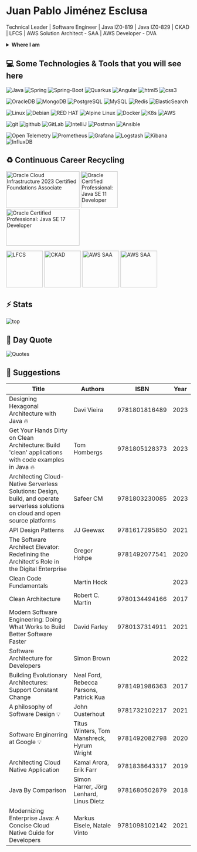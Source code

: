 # Juan Pablo Jiménez Esclusa

Technical Leader | Software Engineer | Java IZ0-819 | Java IZ0-829 | CKAD | LFCS | AWS Solution Architect - SAA | AWS Developer - DVA

<details>
  <br/>
  <summary><b>Where I am</b></summary

  [![LinkedIn](https://img.shields.io/badge/-LinkedIn-0077B5?style=for-the-badge&logo=LinkedIn&logoColor=white)](https://www.linkedin.com/in/jpje1/)
  [![Gmail](https://img.shields.io/badge/-GMAIL-c14438?style=for-the-badge&logo=Gmail&logoColor=white&link=mailto:juan.pablo.jimenez.esclusa@gmail.com)](mailto:juan.pablo.jimenez.esclusa@gmail.com)
  [![Github](https://img.shields.io/badge/-Github-181717?style=for-the-badge&logo=Github&logoColor=white)](https://github.com/JuanPabloJimenezEsclusa)

</details>

## 💻 Some Technologies & Tools that you will see here

![Java](https://img.shields.io/badge/Java-EE0000?style=for-the-badge&logo=openjdk&logoColor=white)
![Spring](https://img.shields.io/badge/Spring-6DB33F?style=for-the-badge&logo=spring&logoColor=white)
![Spring-Boot](https://img.shields.io/badge/Spring%20Boot-35495E?style=for-the-badge&logo=springboot)
![Quarkus](https://img.shields.io/badge/Quarkus-008190?style=for-the-badge&logo=quarkus)
![Angular](https://img.shields.io/badge/Angular-DD0031?style=for-the-badge&logo=angular)
![html5](https://img.shields.io/badge/html5%20-%23E34F26.svg?&style=for-the-badge&logo=html5&logoColor=white)
![css3](https://img.shields.io/badge/css3%20-%231572B6.svg?&style=for-the-badge&logo=css3&logoColor=white)

![OracleDB](https://img.shields.io/badge/-Oracle-red?style=for-the-badge&logo=oracle)
![MongoDB](https://img.shields.io/badge/-MongoDB-black?style=for-the-badge&logo=mongodb)
![PostgreSQL](https://img.shields.io/badge/-PostgreSQL-336791?style=for-the-badge&logo=postgresql&logoColor=white)
![MySQL](https://img.shields.io/badge/-MySQL-black?style=for-the-badge&logo=mysql&logoColor=blue)
![Redis](https://img.shields.io/badge/-Redis-black?style=for-the-badge&logo=Redis)
![ElasticSearch](https://img.shields.io/badge/-ElasticSearch-005571?style=for-the-badge&logo=elasticsearch)

![Linux](https://img.shields.io/badge/Linux-FCC624?style=for-the-badge&logo=linux&logoColor=black)
![Debian](https://img.shields.io/badge/Debian-A81D33?style=for-the-badge&logo=debian&logoColor=white)
![RED HAT](https://img.shields.io/badge/Red%20Hat-EE0000?style=for-the-badge&logo=redhat&logoColor=white)
![Alpine Linux](https://img.shields.io/badge/Alpine_Linux-%230D597F.svg?style=for-the-badge&logo=alpine-linux&logoColor=white)
![Docker](https://img.shields.io/badge/-Docker-black?style=for-the-badge&logo=docker)
![K8s](https://img.shields.io/badge/-Kubernetes-black?style=for-the-badge&logo=kubernetes)
![AWS](https://img.shields.io/badge/AWS-232F3E?style=for-the-badge&logo=amazon-aws)

![git](https://img.shields.io/badge/git%20-%23F05033.svg?&style=for-the-badge&logo=git&logoColor=white)
![github](https://img.shields.io/badge/github%20-%23121011.svg?&style=for-the-badge&logo=github&logoColor=white)
![GitLab](https://img.shields.io/badge/-GitLab-FCA121?style=for-the-badge&logo=gitlab)
![IntelliJ](https://img.shields.io/badge/-IntelliJ-black?style=for-the-badge&logo=jetbrains)
![Postman](https://img.shields.io/badge/Postman-black?style=for-the-badge&logo=postman)
![Ansible](https://img.shields.io/badge/Ansible-black?style=for-the-badge&logo=ansible)

![Open Telemetry](https://img.shields.io/badge/Open%20telemetry-0000FF?style=for-the-badge&logo=opentelemetry)
![Prometheus](https://img.shields.io/badge/Prometheus-gray?style=for-the-badge&logo=prometheus)
![Grafana](https://img.shields.io/badge/Grafana-brown?style=for-the-badge&logo=grafana)
![Logstash](https://img.shields.io/badge/Logstash-3355aa?style=for-the-badge&logo=logstash)
![Kibana](https://img.shields.io/badge/Kibana-aa5571?style=for-the-badge&logo=kibana)
![InfluxDB](https://img.shields.io/badge/InfluxDB-orange?style=for-the-badge&logo=influxdb)

## ♻️ Continuous Career Recycling

<p>

<img src="https://brm-workforce.oracle.com/pdf/certview/images/OCPJSE17.png" loading="lazy" alt="Oracle Cloud Infrastructure 2023 Certified Foundations Associate" width="200" height="100"/>
<img src="https://brm-workforce.oracle.com/pdf/certview/images/OCPJSE11.png" loading="lazy" alt="Oracle Certified Professional: Java SE 11 Developer" id="ember1692" width="100" height="100"/>
<img src="https://brm-workforce.oracle.com/pdf/certview/images/OCIF2023CA.png" loading="lazy" alt="Oracle Certified Professional: Java SE 17 Developer" width="200" height="100"/>
</p>

<p>
<img src="https://images.credly.com/size/100x100/images/1e6611ca-8afe-4ecc-ad4d-305fba52ee7e/1_LFCS-600x600.png" loading="lazy" alt="LFCS" width="100" height="100" />
<img src="https://images.credly.com/size/340x340/images/cc8adc83-1dc6-4d57-8e20-22171247e052/blob" loading="lazy" alt="CKAD" width="100" height="100"/>
<img src="https://images.credly.com/size/100x100/images/0e284c3f-5164-4b21-8660-0d84737941bc/image.png" loading="lazy" alt="AWS SAA" width="100" height="100" />
<img src="https://images.credly.com/size/100x100/images/b9feab85-1a43-4f6c-99a5-631b88d5461b/image.png" loading="lazy" alt="AWS SAA" width="100" height="100" />
</p>

## ⚡ Stats

![top](https://github-readme-stats.vercel.app/api/top-langs/?username=JuanPabloJimenezEsclusa&layout=compact&count_private=true&theme=gruvbox)

## 🧠 Day Quote

![Quotes](https://quotes-github-readme.vercel.app/api?type=horizontal&theme=monokai)

## 🧰 Suggestions

 Title | Authors | ISBN | Year
-------|---------|------|-----
Designing Hexagonal Architecture with Java 🔥 | Davi Vieira | 9781801816489 | 2023
Get Your Hands Dirty on Clean Architecture: Build 'clean' applications with code examples in Java 🔥 | Tom Hombergs | 9781805128373 | 2023
Architecting Cloud-Native Serverless Solutions: Design, build, and operate serverless solutions on cloud and open source platforms | Safeer CM | 9781803230085 | 2023
API Design Patterns | JJ Geewax | 9781617295850 | 2021
The Software Architect Elevator:  Redefining the Architect's Role in the Digital Enterprise | Gregor Hohpe | 9781492077541 | 2020
Clean Code Fundamentals | Martin Hock | | 2023
Clean Architecture | Robert C. Martin | 9780134494166 | 2017
Modern Software Engineering: Doing What Works to Build Better Software Faster | David Farley | 9780137314911 | 2021
Software Architecture for Developers | Simon Brown | | 2022
Building Evolutionary Architectures: Support Constant Change | Neal Ford, Rebecca Parsons, Patrick Kua | 9781491986363 | 2017
A philosophy of Software Design 💡 | John Ousterhout | 9781732102217 | 2021
Software Enginerring at Google 💡 | Titus Winters, Tom Manshreck, Hyrum Wright | 9781492082798 | 2020
Architecting Cloud Native Application | Kamal Arora, Erik Farr | 9781838643317 | 2019
Java By Comparison | Simon Harrer, Jörg Lenhard, Linus Dietz | 9781680502879 | 2018
Modernizing Enterprise Java: A Concise Cloud Native Guide for Developers | Markus Eisele, Natale Vinto | 9781098102142 | 2021
